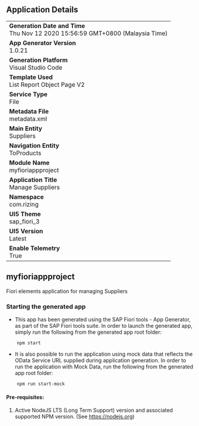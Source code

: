## Application Details
|               |
| ------------- |
|**Generation Date and Time**<br>Thu Nov 12 2020 15:56:59 GMT+0800 (Malaysia Time)|
|**App Generator Version**<br>1.0.21|
|**Generation Platform**<br>Visual Studio Code|
|**Template Used**<br>List Report Object Page V2|
|**Service Type**<br>File|
|**Metadata File**<br>metadata.xml|
|**Main Entity**<br>Suppliers|
|**Navigation Entity**<br>ToProducts|
|**Module Name**<br>myfioriappproject|
|**Application Title**<br>Manage Suppliers |
|**Namespace**<br>com.rizing|
|**UI5 Theme**<br>sap_fiori_3|
|**UI5 Version**<br>Latest |
|**Enable Telemetry**<br>True |

## myfioriappproject

Fiori elements application for managing Suppliers 

### Starting the generated app

-   This app has been generated using the SAP Fiori tools - App Generator, as part of the SAP Fiori tools suite.  In order to launch the generated app, simply run the following from the generated app root folder:

```
    npm start
```

- It is also possible to run the application using mock data that reflects the OData Service URL supplied during application generation.  In order to run the application with Mock Data, run the following from the generated app root folder:

```
    npm run start-mock
```


#### Pre-requisites:

1. Active NodeJS LTS (Long Term Support) version and associated supported NPM version.  (See https://nodejs.org)


